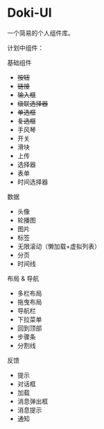 # Doki-UI
 一个简易的个人组件库。

计划中组件：

基础组件

- ~~按钮~~
- ~~链接~~
- ~~输入框~~
- ~~级联选择器~~
- ~~单选框~~
- ~~复选框~~
- 手风琴
- 开关
- 滑块
- 上传
- 选择器
- 表单
- 时间选择器

数据

- 头像
- 轮播图
- 图片
- 标签
- 无限滚动（懒加载+虚拟列表）
- 分页
- 时间线

布局 & 导航

- 多栏布局
- 拖曳布局
- 导航栏
- 下拉菜单
- 回到顶部
- 步骤条
- 分割线

反馈

- 提示
- 对话框
- 加载
- 消息弹出框
- 消息提示
- 通知
